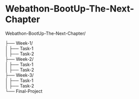 # Webathon-BootUp-The-Next-Chapter

Webathon-BootUp-The-Next-Chapter/

├── Week-1/  
│   ├── Task-1  
│   ├── Task-2  
├── Week-2/  
│   ├── Task-1  
│   ├── Task-2  
├── Week-3/  
│   ├── Task-1  
│   ├── Task-2  
└── Final-Project  
